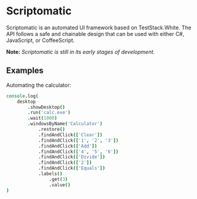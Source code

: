 Scriptomatic
========

Scriptomatic is an automated UI framework based on TestStack.White. The API follows a safe and chainable design that can be used with either C#, JavaScript, or CoffeeScript.

__Note:__ _Scriptomatic is still in its early stages of development._

Examples
-----------

Automating the calculator:

```coffeescript
console.log(
    desktop
        .showDesktop()
        .run('calc.exe')
        .wait(1000)
        .windowsByName('Calculator')
            .restore()
            .findAndClick(['Clear'])
            .findAndClick(['1', '2', '3'])
            .findAndClick(['Add'])
            .findAndClick(['4', '5', '6'])
            .findAndClick(['Divide'])
            .findAndClick(['2'])
            .findAndClick(['Equals'])
            .labels()
                .get(3)
                .value()
)
```
